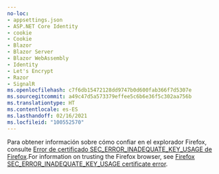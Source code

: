 ```yaml
---
no-loc:
- appsettings.json
- ASP.NET Core Identity
- cookie
- Cookie
- Blazor
- Blazor Server
- Blazor WebAssembly
- Identity
- Let's Encrypt
- Razor
- SignalR
ms.openlocfilehash: c7f6db15472128dd9747b0d600fab366f7d5307e
ms.sourcegitcommit: a49c47d5a573379effee5c6b6e36f5c302aa756b
ms.translationtype: HT
ms.contentlocale: es-ES
ms.lasthandoff: 02/16/2021
ms.locfileid: "100552570"
---
```

<span data-ttu-id="a6c1e-101">Para obtener información sobre cómo confiar en el explorador Firefox, consulte [Error de certificado SEC_ERROR_INADEQUATE_KEY_USAGE de Firefox](xref:security/enforcing-ssl#trust-ff).</span><span class="sxs-lookup"><span data-stu-id="a6c1e-101">For information on trusting the Firefox browser, see [Firefox SEC_ERROR_INADEQUATE_KEY_USAGE certificate error](xref:security/enforcing-ssl#trust-ff).</span></span>